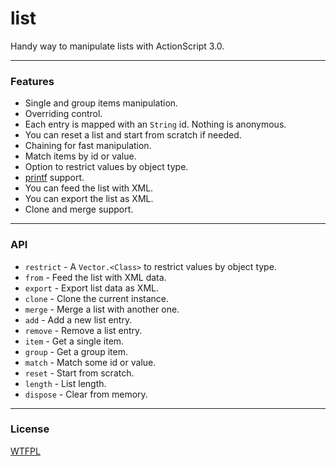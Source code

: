 [license]: http://github.com/rafaelrinaldi/list/blob/master/license.txt
[printf]: http://github.com/arthur-debert/printf-as3

# list
Handy way to manipulate lists with ActionScript 3.0.

---
### Features
- Single and group items manipulation.
- Overriding control.
- Each entry is mapped with an `String` id. Nothing is anonymous.
- You can reset a list and start from scratch if needed.
- Chaining for fast manipulation.
- Match items by id or value.
- Option to restrict values by object type.
- [printf][printf] support.
- You can feed the list with XML.
- You can export the list as XML.
- Clone and merge support.

---
### API
- `restrict` - A `Vector.<Class>` to restrict values by object type.
- `from` - Feed the list with XML data.
- `export` - Export list data as XML.
- `clone` - Clone the current instance.
- `merge` - Merge a list with another one.
- `add` - Add a new list entry.
- `remove` - Remove a list entry.
- `item` - Get a single item.
- `group` - Get a group item.
- `match` - Match some id or value.
- `reset` - Start from scratch.
- `length` - List length.
- `dispose` - Clear from memory.

---
### License
[WTFPL][license]
